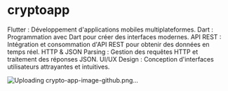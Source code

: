 # cryptoapp

Flutter : Développement d'applications mobiles multiplateformes.
Dart : Programmation avec Dart pour créer des interfaces modernes.
API REST : Intégration et consommation d'API REST pour obtenir des données en temps réel.
HTTP & JSON Parsing : Gestion des requêtes HTTP et traitement des réponses JSON.
UI/UX Design : Conception d'interfaces utilisateurs attrayantes et intuitives.


![Uploading crypto-app-image-github.png…]()

